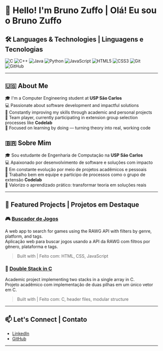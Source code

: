# 👋 Hello! I'm Bruno Zuffo | Olá! Eu sou o Bruno Zuffo

## 🛠️ Languages & Technologies | Linguagens e Tecnologias

![C](https://img.shields.io/badge/-C-00599C?logo=c&logoColor=white)
![C++](https://img.shields.io/badge/-C++-00599C?logo=c%2B%2B&logoColor=white)
![Java](https://img.shields.io/badge/-Java-007396?logo=java&logoColor=white)
![Python](https://img.shields.io/badge/-Python-3776AB?logo=python&logoColor=white)
![JavaScript](https://img.shields.io/badge/-JavaScript-F7DF1E?logo=javascript&logoColor=000)
![HTML5](https://img.shields.io/badge/-HTML5-E34F26?logo=html5&logoColor=white)
![CSS3](https://img.shields.io/badge/-CSS3-1572B6?logo=css3&logoColor=white)
![Git](https://img.shields.io/badge/-Git-F05032?logo=git&logoColor=white)
![GitHub](https://img.shields.io/badge/-GitHub-181717?logo=github&logoColor=white)

---

## 🇺🇸 About Me

🎓 I'm a Computer Engineering student at **USP São Carlos**  
💻 Passionate about software development and impactful solutions  
🌱 Constantly improving my skills through academic and personal projects  
🤝 Team player, currently participating in extension group selection processes like **Codelab**  
🚀 Focused on learning by doing — turning theory into real, working code  

## 🇧🇷 Sobre Mim

🎓 Sou estudante de Engenharia de Computação na **USP São Carlos**  
💻 Apaixonado por desenvolvimento de software e soluções com impacto  
🌱 Em constante evolução por meio de projetos acadêmicos e pessoais  
🤝 Trabalho bem em equipe e participo de processos como o grupo de extensão **Codelab**  
🚀 Valorizo o aprendizado prático: transformar teoria em soluções reais  

---

## 📌 Featured Projects | Projetos em Destaque

### 🎮 [Buscador de Jogos](https://github.com/CLQueirozz/Codelab)
A web app to search for games using the RAWG API with filters by genre, platform, and tags.  
Aplicação web para buscar jogos usando a API da RAWG com filtros por gênero, plataforma e tags.  
> Built with | Feito com: HTML, CSS, JavaScript

### 🧩 [Double Stack in C](https://github.com/BrunoZuffo/Double-Stack)
Academic project implementing two stacks in a single array in C.  
Projeto acadêmico com implementação de duas pilhas em um único vetor em C.  
> Built with | Feito com: C, header files, modular structure

---

## 📫 Let's Connect | Contato

- [LinkedIn](www.linkedin.com/in/bruno-zuffo-10088b216)
- [GitHub](https://github.com/BrunoZuffo)

---
